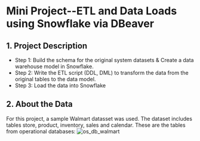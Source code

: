 # Mini Project--ETL and Data Loads using Snowflake via DBeaver

## 1. Project Description
- Step 1: Build the schema for the original system datasets & Create a data warehouse model in Snowflake.
- Step 2: Write the ETL script (DDL, DML) to transform the data from the original tables to the data model.
- Step 3: Load the data into Snowflake

## 2. About the Data
For this project, a sample Walmart datasset was used.
The dataset includes tables store, product, inventory, sales and calendar. These are the tables from operational databases:
![os_db_walmart](https://user-images.githubusercontent.com/74939090/198202564-00ef07a8-2f4f-4899-a6c2-66b498a0e5b4.jpg)

